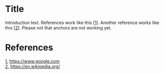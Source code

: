 # Title
Introduction text. References work like this [[1](#1)]. Another reference works like this [[2](#2)].
Please not that anchors are not working yet.

# References
[1.](#1) https://www.google.com  
[2.](#2) https://en.wikipedia.org/
